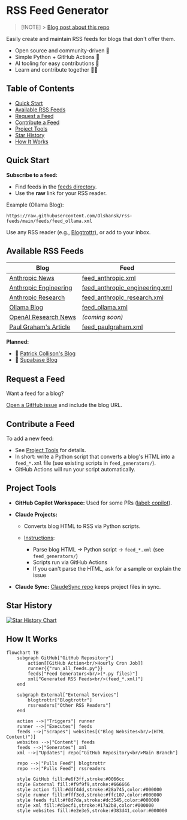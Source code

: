 # RSS Feed Generator <!-- omit in toc -->

> [!NOTE] > [Blog post about this repo](https://olshansky.substack.com/p/no-rss-feed-no-problem-using-claude)

Easily create and maintain RSS feeds for blogs that don't offer them.

- Open source and community-driven 🙌
- Simple Python + GitHub Actions 🐍
- AI tooling for easy contributions 🤖
- Learn and contribute together 🧑‍🎓

## Table of Contents <!-- omit in toc -->

- [Quick Start](#quick-start)
- [Available RSS Feeds](#available-rss-feeds)
- [Request a Feed](#request-a-feed)
- [Contribute a Feed](#contribute-a-feed)
- [Project Tools](#project-tools)
- [Star History](#star-history)
- [How It Works](#how-it-works)

## Quick Start

**Subscribe to a feed:**

- Find feeds in the [feeds directory](./feeds).
- Use the **raw** link for your RSS reader.

Example (Ollama Blog):

```text
https://raw.githubusercontent.com/Olshansk/rss-feeds/main/feeds/feed_ollama.xml
```

Use any RSS reader (e.g., [Blogtrottr](https://blogtrottr.com/)), or add to your inbox.

## Available RSS Feeds

| Blog                                                              | Feed                                                                                                                             |
| ----------------------------------------------------------------- | -------------------------------------------------------------------------------------------------------------------------------- |
| [Anthropic News](https://www.anthropic.com/news)                  | [feed_anthropic.xml](https://raw.githubusercontent.com/Olshansk/rss-feeds/main/feeds/feed_anthropic.xml)                         |
| [Anthropic Engineering](https://www.anthropic.com/engineering)    | [feed_anthropic_engineering.xml](https://raw.githubusercontent.com/Olshansk/rss-feeds/main/feeds/feed_anthropic_engineering.xml) |
| [Anthropic Research](https://www.anthropic.com/research)          | [feed_anthropic_research.xml](https://raw.githubusercontent.com/Olshansk/rss-feeds/main/feeds/feed_anthropic_research.xml)       |
| [Ollama Blog](https://ollama.com/blog)                            | [feed_ollama.xml](https://raw.githubusercontent.com/Olshansk/rss-feeds/main/feeds/feed_ollama.xml)                               |
| [OpenAI Research News](https://openai.com/news/research/)         | _(coming soon)_                                                                                                                  |
| [Paul Graham's Article](https://www.paulgraham.com/articles.html) | [feed_paulgraham.xml](https://raw.githubusercontent.com/Olshansk/rss-feeds/main/feeds/feed_paulgraham.xml)                       |

**Planned:**

- 👨 [Patrick Collison's Blog](https://patrickcollison.com/culture)
- 💽 [Supabase Blog](https://supabase.com/blog)

## Request a Feed

Want a feed for a blog?

[Open a GitHub issue](https://github.com/Olshansk/rss-feeds/issues/new?template=request_rss_feed.md) and include the blog URL.

## Contribute a Feed

To add a new feed:

- See [Project Tools](#project-tools) for details.
- In short: write a Python script that converts a blog's HTML into a `feed_*.xml` file (see existing scripts in `feed_generators/`).
- GitHub Actions will run your script automatically.

## Project Tools

- **GitHub Copilot Workspace:** Used for some PRs ([label: copilot](https://github.com/Olshansk/rss-feeds/pulls?q=label%3Acopilot+)).
- **Claude Projects:**

  - Converts blog HTML to RSS via Python scripts.
  - [Instructions](https://support.anthropic.com/en/articles/9517075-what-are-projects):

    - Parse blog HTML → Python script → `feed_*.xml` (see `feed_generators/`)
    - Scripts run via GitHub Actions
    - If you can't parse the HTML, ask for a sample or explain the issue

- **Claude Sync:** [ClaudeSync repo](https://github.com/jahwag/ClaudeSync?tab=readme-ov-files) keeps project files in sync.

## Star History

[![Star History Chart](https://api.star-history.com/svg?repos=Olshansk/rss-feeds&type=Date)](https://star-history.com/#Olshansk/rss-feeds&Date)

## How It Works

```mermaid
flowchart TB
    subgraph GitHub["GitHub Repository"]
        action[[GitHub Action<br/>Hourly Cron Job]]
        runner{{"run_all_feeds.py"}}
        feeds["Feed Generators<br/>(*.py files)"]
        xml["Generated RSS Feeds<br/>(feed_*.xml)"]
    end

    subgraph External["External Services"]
        blogtrottr["Blogtrottr"]
        rssreaders["Other RSS Readers"]
    end

    action -->|"Triggers"| runner
    runner -->|"Executes"| feeds
    feeds -->|"Scrapes"| websites[("Blog Websites<br/>(HTML Content)")]
    websites -->|"Content"| feeds
    feeds -->|"Generates"| xml
    xml -->|"Updates"| repo["GitHub Repository<br/>Main Branch"]

    repo -->|"Pulls Feed"| blogtrottr
    repo -->|"Pulls Feed"| rssreaders

    style GitHub fill:#e6f3ff,stroke:#0066cc
    style External fill:#f9f9f9,stroke:#666666
    style action fill:#ddf4dd,stroke:#28a745,color:#000000
    style runner fill:#fff3cd,stroke:#ffc107,color:#000000
    style feeds fill:#f8d7da,stroke:#dc3545,color:#000000
    style xml fill:#d1ecf1,stroke:#17a2b8,color:#000000
    style websites fill:#e2e3e5,stroke:#383d41,color:#000000
```
